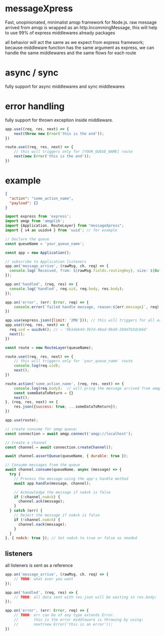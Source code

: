 # messageXpress
Fast, unopinionated, minimalist amqp framework for Node.js.
raw message arrived from amqp is wrapped as an http.IncommingMessage, this will help to use 99% of express middlewares already packages

all behavior will act the same as we expect from express framework;
because middleware function has the same argument as express, we can handle the same middlewares and the same flows for each route

# async / sync
fully support for async middlewares and sync middlewares

# error handling
fully support for thrown exception inside middleware.
```js
app.use((req, res, next) => {
    next(throw new Error('this is the end'));
})
```

```js
route.use((req, res, next) => {
    // this will triggers only for [YOUR_QUEUE_NAME] route
    next(new Error('this is the end'));
})
```

# example

```json
{
  "action": "some_action_name",
  "payload": {}
}
```

```js
import express from 'express';
import amqp from 'amqplib';
import {Application, RouteLayer} from "messageXpress";
import { v4 as uuidv4 } from 'uuid'; // for example

// Declare the queue
const queueName = 'your_queue_name';

const app = new Application();

// subscribe to Application listeners
app.on('message_arrive', (rawMsg, ch, req) => {
  console.log(`Received, from: ${rawMsg.fields.routingKey}, size: ${Buffer.byteLength(rawMsg.content.toString().trim(), 'utf-8')}`)
});

app.on('handled', (req, res) => {
  console.log('handled', req.uid, req.body, res.body);
});

app.on('error', (err: Error, req) => {
    console.error(`failed handle message, reason:${err.message}`, req);
})

app.use(express.json({limit: '2Mb'})); // this will triggers for all arriving messages
app.use((req, res, next) => {
  req.uid = uuidv4(); // ⇨ '9b1deb4d-3b7d-4bad-9bdd-2b0d7b3dcb6d'
  next();
})

const route = new RouteLayer(queueName);

route.use((req, res, next) => {
    // this will triggers only for 'your_queue_name' route
    console.log(req.uid);
    next();
})

route.action('some_action_name', (req, res, next) => {
    console.log(req.body);  // will pring the message arrived from amqp
    const someDataToReturn = {}
    next();
}, (req, res, next) => {
    res.json({success: true, ...someDataToReturn});
})

app.use(route);

// create consume for amqp queue;
const connection = await amqp.connect('amqp://localhost');

// Create a channel
const channel = await connection.createChannel();

await channel.assertQueue(queueName, { durable: true });

// Consume messages from the queue
await channel.consume(queueName, async (message) => {
  try {
    // Process the message using the app's handle method
    await app.handle(message, channel);

    // Acknowledge the message if noAck is false
    if (!channel.noAck) {
      channel.ack(message);
    }
  } catch (err) {
    // Reject the message if noAck is false
    if (!channel.noAck) {
      channel.nack(message);
    }
  }
}, { noAck: true }); // Set noAck to true or false as needed

```
## listeners
all listeners is sent as a reference

```js
app.on('message_arrive', (rawMsg, ch, req) => {
    // TODO: what ever you want
});
```

```js
app.on('handled', (req, res) => {
    // TODO: all data sent with res.json will be waiting in res.body;
});
```

```js
app.on('error', (err: Error, req) => {
    // TODO: err can be of any type extends Error.
    //       this is the error middleware is throwing by using:         
    //       next(new Error('this is an error'));
})
```

        

        
